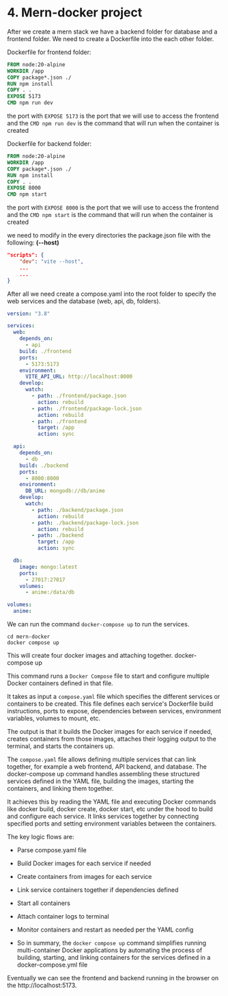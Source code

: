 # 4. Mern-docker project

After we create a mern stack we have a backend folder for database and a frontend folder. We need to create a Dockerfile into the each other folder.

Dockerfile for frontend folder:

```Dockerfile
FROM node:20-alpine
WORKDIR /app
COPY package*.json ./
RUN npm install
COPY . .
EXPOSE 5173
CMD npm run dev
```

the port with `EXPOSE 5173` is the port that we will use to access the frontend and the `CMD npm run dev` is the command that will run when the container is created

Dockerfile for backend folder:

```Dockerfile
FROM node:20-alpine
WORKDIR /app
COPY package*.json ./
RUN npm install
COPY . .
EXPOSE 8000
CMD npm start
```
the port with `EXPOSE 8000` is the port that we will use to access the frontend and the `CMD npm start` is the command that will run when the container is created

we need to modify in the every directories the package.json file with the following: **(--host)**

```json
"scripts": {
    "dev": "vite --host",
    ...
    ...
}
```

After all we need create a compose.yaml into the root folder to specify the web services and the database (web, api, db, folders).

```yaml
version: "3.8"

services:
  web:
    depends_on:
      - api
    build: ./frontend
    ports:
      - 5173:5173
    environment:
      VITE_API_URL: http://localhost:8000
    develop:
      watch:
        - path: ./frontend/package.json
          action: rebuild
        - path: ./frontend/package-lock.json
          action: rebuild
        - path: ./frontend
          target: /app
          action: sync

  api:
    depends_on:
      - db
    build: ./backend
    ports:
      - 8000:8000
    environment:
      DB_URL: mongodb://db/anime
    develop:
      watch:
        - path: ./backend/package.json
          action: rebuild
        - path: ./backend/package-lock.json
          action: rebuild
        - path: ./backend
          target: /app
          action: sync

  db:
    image: mongo:latest
    ports:
      - 27017:27017
    volumes:
      - anime:/data/db

volumes:
  anime:
```

We can run the command `docker-compose up` to run the services.

```shell
cd mern-docker
docker compose up
```

This will create four docker images and attaching together.
docker-compose up

This command runs a `Docker Compose` file to start and configure multiple Docker containers defined in that file.

It takes as input a `compose.yaml` file which specifies the different services or containers to be created. This file defines each service's Dockerfile build instructions, ports to expose, dependencies between services, environment variables, volumes to mount, etc.

The output is that it builds the Docker images for each service if needed, creates containers from those images, attaches their logging output to the terminal, and starts the containers up.

The `compose.yaml` file allows defining multiple services that can link together, for example a web frontend, API backend, and database. The docker-compose up command handles assembling these structured services defined in the YAML file, building the images, starting the containers, and linking them together.

It achieves this by reading the YAML file and executing Docker commands like docker build, docker create, docker start, etc under the hood to build and configure each service. It links services together by connecting specified ports and setting environment variables between the containers.

The key logic flows are:

- Parse compose.yaml file

- Build Docker images for each service if needed

- Create containers from images for each service

- Link service containers together if dependencies defined

- Start all containers

- Attach container logs to terminal

- Monitor containers and restart as needed per the YAML config

- So in summary, the `docker compose up` command simplifies running multi-container Docker applications by automating the process of building, starting, and linking containers for the services defined in a docker-compose.yml file

Eventually we can see the frontend and backend running in the browser on the http://localhost:5173.
